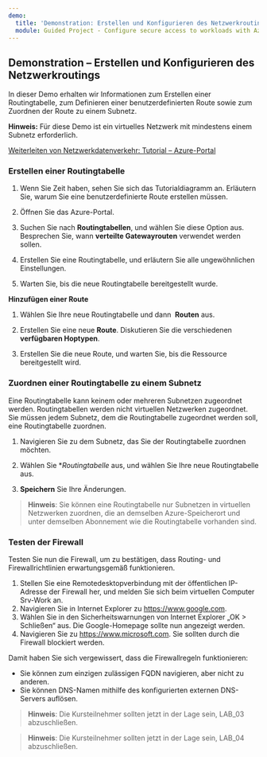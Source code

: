 ```yaml
---
demo:
  title: 'Demonstration: Erstellen und Konfigurieren des Netzwerkroutings'
  module: Guided Project - Configure secure access to workloads with Azure virtual networking services
---
```

## Demonstration – Erstellen und Konfigurieren des Netzwerkroutings

In dieser Demo erhalten wir Informationen zum Erstellen einer Routingtabelle, zum Definieren einer benutzerdefinierten Route sowie zum Zuordnen der Route zu einem Subnetz. 


**Hinweis:** Für diese Demo ist ein virtuelles Netzwerk mit mindestens einem Subnetz erforderlich.

[Weiterleiten von Netzwerkdatenverkehr: Tutorial – Azure-Portal](https://learn.microsoft.com/azure/virtual-network/tutorial-create-route-table-portal#create-a-route-table)


### Erstellen einer Routingtabelle 

1. Wenn Sie Zeit haben, sehen Sie sich das Tutorialdiagramm an. Erläutern Sie, warum Sie eine benutzerdefinierte Route erstellen müssen. 

1. Öffnen Sie das Azure-Portal.

1. Suchen Sie nach **Routingtabellen**, und wählen Sie diese Option aus. Besprechen Sie, wann **verteilte Gatewayrouten** verwendet werden sollen. 

1. Erstellen Sie eine Routingtabelle, und erläutern Sie alle ungewöhnlichen Einstellungen. 

1. Warten Sie, bis die neue Routingtabelle bereitgestellt wurde.

**Hinzufügen einer Route**

1.  Wählen Sie Ihre neue Routingtabelle und dann  **Routen** aus.

1.  Erstellen Sie eine neue **Route**. Diskutieren Sie die verschiedenen **verfügbaren Hoptypen**. 

1.  Erstellen Sie die neue Route, und warten Sie, bis die Ressource bereitgestellt wird.
 
### Zuordnen einer Routingtabelle zu einem Subnetz
Eine Routingtabelle kann keinem oder mehreren Subnetzen zugeordnet werden. Routingtabellen werden nicht virtuellen Netzwerken zugeordnet. Sie müssen jedem Subnetz, dem die Routingtabelle zugeordnet werden soll, eine Routingtabelle zuordnen.


1.  Navigieren Sie zu dem Subnetz, das Sie der Routingtabelle zuordnen möchten.

1.  Wählen Sie **Routingtabelle* aus, und wählen Sie Ihre neue Routingtabelle aus. 

1.  **Speichern** Sie Ihre Änderungen.

 
>**Hinweis**: Sie können eine Routingtabelle nur Subnetzen in virtuellen Netzwerken zuordnen, die an demselben Azure-Speicherort und unter demselben Abonnement wie die Routingtabelle vorhanden sind.

### Testen der Firewall
Testen Sie nun die Firewall, um zu bestätigen, dass Routing- und Firewallrichtlinien erwartungsgemäß funktionieren. 

1.  Stellen Sie eine Remotedesktopverbindung mit der öffentlichen IP-Adresse der Firewall her, und melden Sie sich beim virtuellen Computer Srv-Work an.
2.  Navigieren Sie in Internet Explorer zu https://www.google.com.
3.  Wählen Sie in den Sicherheitswarnungen von Internet Explorer „OK > Schließen“ aus. Die Google-Homepage sollte nun angezeigt werden.
4.  Navigieren Sie zu https://www.microsoft.com. Sie sollten durch die Firewall blockiert werden.

Damit haben Sie sich vergewissert, dass die Firewallregeln funktionieren:
- Sie können zum einzigen zulässigen FQDN navigieren, aber nicht zu anderen.
- Sie können DNS-Namen mithilfe des konfigurierten externen DNS-Servers auflösen.
 
>**Hinweis**: Die Kursteilnehmer sollten jetzt in der Lage sein, LAB_03 abzuschließen.




>**Hinweis**: Die Kursteilnehmer sollten jetzt in der Lage sein, LAB_04 abzuschließen.